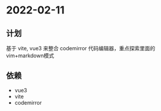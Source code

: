 # 2022-02-11

## 计划

基于 vite, vue3 来整合 codemirror 代码编辑器，重点探索里面的vim+markdown模式

## 依赖

* vue3
* vite
* codemirror